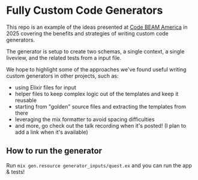 # Fully Custom Code Generators

This repo is an example of the ideas presented at [Code BEAM America](https://codebeamamerica.com/) in 2025 covering the benefits and strategies of writing custom code generators.

The generator is setup to create two schemas, a single context, a single liveview, and the related tests from a input file.

We hope to highlight some of the approaches we've found useful writing custom generators in other projects, such as:
- using Elixir files for input
- helper files to keep complex logic out of the templates and keep it reusable
- starting from "golden" source files and extracting the templates from there
- leveraging the mix formatter to avoid spacing difficulties
- and more, go check out the talk recording when it's posted! (I plan to add a link when it's available)

## How to run the generator

Run `mix gen.resource generator_inputs/quest.ex` and you can run the app & tests!

